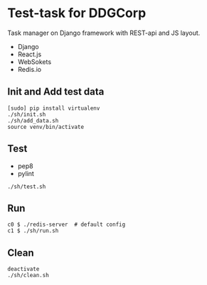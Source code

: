 # Test-task for DDGCorp

Task manager on Django framework with REST-api and JS layout.

* Django
* React.js
* WebSokets
* Redis.io


## Init and Add test data
```
[sudo] pip install virtualenv
./sh/init.sh
./sh/add_data.sh
source venv/bin/activate
```

## Test
* pep8
* pylint
```
./sh/test.sh
```

## Run
```
c0 $ ./redis-server  # default config
c1 $ ./sh/run.sh
```

## Clean
```
deactivate
./sh/clean.sh
```
